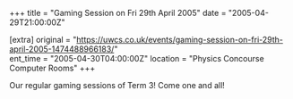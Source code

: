 +++
title = "Gaming Session on Fri 29th April 2005"
date = "2005-04-29T21:00:00Z"

[extra]
original = "https://uwcs.co.uk/events/gaming-session-on-fri-29th-april-2005-1474488966183/"    
ent_time = "2005-04-30T04:00:00Z"
location = "Physics Concourse Computer Rooms"
+++

Our regular gaming sessions of Term 3\! Come one and all\!

